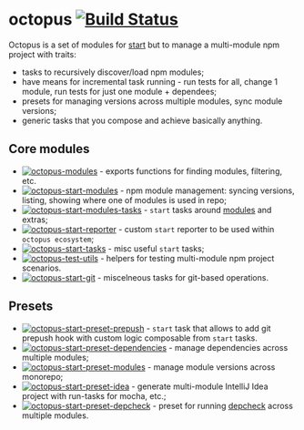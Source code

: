 # octopus [![Build Status](https://img.shields.io/travis/wix/octopus/master.svg?label=build%20status)](https://travis-ci.org/wix/octopus)

Octopus is a set of modules for [start](https://github.com/start-runner/start) but to manage a multi-module npm project with traits:
 - tasks to recursively discover/load npm modules;
 - have means for incremental task running - run tests for all, change 1 module, run tests for just one module + dependees;
 - presets for managing versions across multiple modules, sync module versions;
 - generic tasks that you compose and achieve basically anything.

## Core modules

 - [![octopus-modules](https://img.shields.io/npm/v/octopus-modules.svg?label=octopus-modules)](modules) - exports functions for finding modules, filtering, etc.
 - [![octopus-start-modules](https://img.shields.io/npm/v/octopus-start-modules.svg?label=octopus-start-modules)](start-modules) - npm module management: syncing versions, listing, showing where one of modules is used in repo;
 - [![octopus-start-modules-tasks](https://img.shields.io/npm/v/octopus-start-modules-tasks.svg?label=octopus-start-modules-tasks)](start-modules-tasks) - `start` tasks around [modules](modules) and extras;
 - [![octopus-start-reporter](https://img.shields.io/npm/v/octopus-start-reporter.svg?label=octopus-start-reporter)](start-reporter) - custom `start` reporter to be used within `octopus ecosystem`;
 - [![octopus-start-tasks](https://img.shields.io/npm/v/octopus-start-tasks.svg?label=octopus-start-tasks)](start-tasks) - misc useful `start` tasks;
 - [![octopus-test-utils](https://img.shields.io/npm/v/octopus-test-utils.svg?label=octopus-test-utils)](test-utils) - helpers for testing multi-module npm project scenarios. 
- [![octopus-start-git](https://img.shields.io/npm/v/octopus-start-git.svg?label=octopus-start-git)](startgit) - miscelneous tasks for git-based operations. 

## Presets

 - [![octopus-start-preset-prepush](https://img.shields.io/npm/v/octopus-start-preset-prepush.svg?label=octopus-start-preset-prepush)](start-preset-prepush) - `start` task that allows to add git prepush hook with custom logic composable from `start` tasks.
 - [![octopus-start-preset-dependencies](https://img.shields.io/npm/v/octopus-start-preset-dependencies.svg?label=octopus-start-preset-dependencies)](start-preset-dependencies) - manage dependencies across multiple modules;
 - [![octopus-start-preset-modules](https://img.shields.io/npm/v/octopus-start-preset-modules.svg?label=octopus-start-preset-modules)](start-preset-modules) - manage module versions across monorepo;
 - [![octopus-start-preset-idea](https://img.shields.io/npm/v/octopus-start-preset-idea.svg?label=octopus-start-preset-idea)](start-preset-idea) - generate multi-module IntelliJ Idea project with run-tasks for mocha, etc.; 
 - [![octopus-start-preset-depcheck](https://img.shields.io/npm/v/octopus-start-preset-depcheck.svg?label=octopus-start-preset-depcheck)](start-preset-depcheck) - preset for running [depcheck](https://github.com/depcheck/depcheck) across multiple modules.
